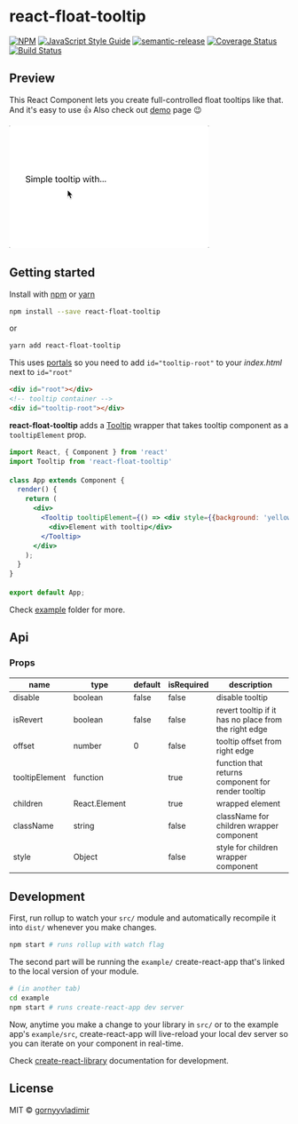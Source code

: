 # react-float-tooltip

[![NPM](https://img.shields.io/npm/v/react-float-tooltip.svg)](https://www.npmjs.com/package/react-float-tooltip) [![JavaScript Style Guide](https://img.shields.io/badge/code_style-standard-brightgreen.svg)](https://standardjs.com)
[![semantic-release](https://img.shields.io/badge/%20%20%F0%9F%93%A6%F0%9F%9A%80-semantic--release-e10079.svg)](https://github.com/semantic-release/semantic-release)
[![Coverage Status](https://coveralls.io/repos/github/gornyyvladimir/react-float-tooltip/badge.svg?branch=master)](https://coveralls.io/github/gornyyvladimir/react-float-tooltip?branch=master)
[![Build Status](https://travis-ci.org/gornyyvladimir/react-float-tooltip.svg?branch=master)](https://travis-ci.org/gornyyvladimir/react-float-tooltip)

## Preview

This React Component lets you create full-controlled float tooltips like that. And it's easy to use 👍 Also check out [demo](https://gornyyvladimir.github.io/react-float-tooltip/) page 😉 

![react-float-tooltip gif](https://raw.githubusercontent.com/gornyyvladimir/react-float-tooltip/master/tooltip.gif)

## Getting started

Install with [npm](https://www.npmjs.com/) or [yarn](https://yarnpkg.com/)

```bash
npm install --save react-float-tooltip
```

or

```bash
yarn add react-float-tooltip
```

This uses [portals](https://reactjs.org/docs/portals.html) so you need to add `id="tooltip-root"` to your _index.html_ next to `id="root"`

```html
<div id="root"></div>
<!-- tooltip container -->
<div id="tooltip-root"></div>
```

**react-float-tooltip** adds a [Tooltip](src/index.js) wrapper that takes tooltip component as a `tooltipElement` prop.

```jsx
import React, { Component } from 'react'
import Tooltip from 'react-float-tooltip'

class App extends Component {
  render() {
    return (
      <div>
        <Tooltip tooltipElement={() => <div style={{background: 'yellow'}}>Tooltip</div>}>
          <div>Element with tooltip</div>
        </Tooltip>
      </div>
    );
  }
}

export default App;
```

Check [example](example) folder for more.

## Api
### Props

| name           | type          | default | isRequired | description                                           |
|----------------|---------------|---------|------------|-------------------------------------------------------|
| disable        | boolean       | false   | false      | disable tooltip                                       |
| isRevert       | boolean       | false   | false      | revert tooltip if it has no place from the right edge |
| offset         | number        | 0       | false      | tooltip offset from right edge                        |
| tooltipElement | function      |         | true       | function that returns component for render tooltip    |
| children       | React.Element |         | true       | wrapped element                                       |
| className      | string        |         | false      | className for children wrapper component              |
| style          | Object        |         | false      | style for children wrapper component                  |

## Development

First, run rollup to watch your `src/` module and automatically recompile it into `dist/` whenever you make changes.

```bash
npm start # runs rollup with watch flag 
```

The second part will be running the `example/` create-react-app that's linked to the local version of your module.

```bash
# (in another tab) 
cd example
npm start # runs create-react-app dev server 
```

Now, anytime you make a change to your library in `src/` or to the example app's `example/src`, create-react-app will live-reload your local dev server so you can iterate on your component in real-time.

Check [create-react-library](https://www.npmjs.com/package/create-react-library) documentation for development.

## License

MIT © [gornyyvladimir](https://github.com/gornyyvladimir)
